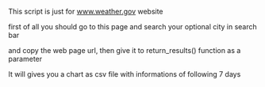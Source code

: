 This script is just for www.weather.gov website

first of all you should go to this page and search your optional city in search bar

and copy the web page url, then give it to return_results() function as a parameter

It will gives you a chart as csv file with informations of following 7 days
